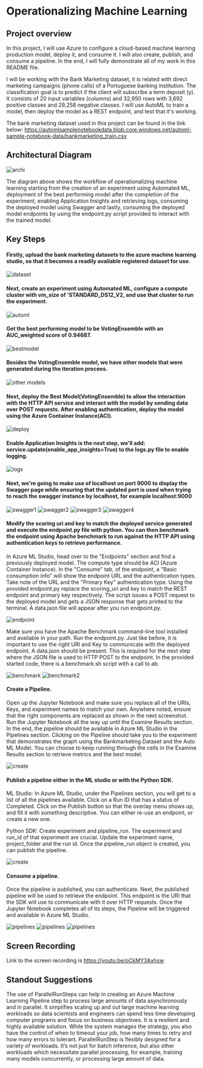 # Operationalizing Machine Learning

## Project overview

In this project, I will use Azure to configure a cloud-based machine learning production model, deploy it, and consume it. I will also create, publish, and consume a pipeline. In the end, I will fully demonstrate all of my work in this README file.

I will be working with the Bank Marketing dataset, it is related with direct marketing campaigns (phone calls) of a Portuguese banking institution. The classification goal is to predict if the client will subscribe a term deposit (y). It consists of 20 input variables (columns) and 32,950 rows with 3,692 positive classes and 29,258 negative classes. I will use AutoML to train a model, then deploy the model as a REST endpoint, and test that it's working.

The bank marketing dataset used in this project can be found in the link below:
https://automlsamplenotebookdata.blob.core.windows.net/automl-sample-notebook-data/bankmarketing_train.csv

## Architectural Diagram

![archi](https://github.com/OREJAH/nd00333_AZMLND_C2/blob/master/starter_files/project%202.png)

The diagram above shows the workflow of operationalizing machine learning starting from the creation of an experiment using Automated ML, deployment of the best performing model after the completion of the experiment, enabling Application Insights and retrieving logs, consuming the deployed model using Swagger and lastly, consuming the deployed model endpoints by using the endpoint.py script provided to interact with the trained model.

## Key Steps

#### Firstly, upload the bank marketing datasets to the azure machine learning studio, so that it becomes a readily available registered dataset for use.

![dataset](https://github.com/OREJAH/nd00333_AZMLND_C2/blob/master/starter_files/Registered%20dataset.PNG)

#### Next, create an experiment using Automated ML, configure a compute cluster with vm_size of 'STANDARD_DS12_V2, and use that cluster to run the experiment.

![automl](https://github.com/OREJAH/nd00333_AZMLND_C2/blob/master/starter_files/experiment%20shown%20as%20completed.PNG)

#### Get the best performing model to be VotingEnsemble with an AUC_weighted score of 0.94687.

![bestmodel](https://github.com/OREJAH/nd00333_AZMLND_C2/blob/master/starter_files/best%20model%20(2).PNG)

#### Besides the VotingEnsemble model, we have other models that were generated during the iteration procees.

![other models](https://github.com/OREJAH/nd00333_AZMLND_C2/blob/master/starter_files/best%20model.PNG)

#### Next, deploy the Best Model(VotingEnsemble) to allow the interaction with the HTTP API service and interact with the model by sending data over POST requests. After enabling authentication, deploy the model using the Azure Container Instance(ACI).

![deploy](https://github.com/OREJAH/nd00333_AZMLND_C2/blob/master/starter_files/deploy%20healthy.PNG)

#### Enable Application Insights is the next step, we'll add: service.update(enable_app_insights=True) to the logs.py file to enable logging.

![logs](https://github.com/OREJAH/nd00333_AZMLND_C2/blob/master/starter_files/app%20insights%20enabled.PNG)

#### Next, we're going to make use of localhost on port 9000 to display the Swagger page while ensuring that the updated port is used when trying to reach the swagger instance by localhost, for example localhost:9000

![swagger1](https://github.com/OREJAH/nd00333_AZMLND_C2/blob/master/starter_files/swagger1.PNG)
![swagger2](https://github.com/OREJAH/nd00333_AZMLND_C2/blob/master/starter_files/swagger2.PNG)
![swagger3](https://github.com/OREJAH/nd00333_AZMLND_C2/blob/master/starter_files/swagger3.PNG)
![swagger4](https://github.com/OREJAH/nd00333_AZMLND_C2/blob/master/starter_files/swagger4.PNG)

#### Modify the scoring uri and key to match the deployed service generated and execute the endpoint.py file with python. You can then benchmark the endpoint using Apache benchmark to run against the HTTP API using authentication keys to retrieve performance.

In Azure ML Studio, head over to the "Endpoints" section and find a previously deployed model. The compute type should be ACI (Azure Container Instance). In the "Consume" tab, of the endpoint, a "Basic consumption info" will show the endpoint URL and the authentication types. Take note of the URL and the "Primary Key" authentication type. Using the provided endpoint.py replace the scoring_uri and key to match the REST endpoint and primary key respectively. The script issues a POST request to the deployed model and gets a JSON response that gets printed to the terminal. A data.json file will appear after you run endpoint.py.

![endpoint](https://github.com/OREJAH/nd00333_AZMLND_C2/blob/master/starter_files/endpoint.PNG)

Make sure you have the Apache Benchmark command-line tool installed and available in your path. Run the endpoint.py. Just like before, it is important to use the right URI and Key to communicate with the deployed endpoint. A data.json should be present. This is required for the next step where the JSON file is used to HTTP POST to the endpoint.
In the provided started code, there is a benchmark.sh script with a call to ab.

![benchmark](https://github.com/OREJAH/nd00333_AZMLND_C2/blob/master/starter_files/benchmark1.PNG)
![benchmark2](https://github.com/OREJAH/nd00333_AZMLND_C2/blob/master/starter_files/benchmark2.PNG)

#### Create a Pipeline.

Open up the Jupyter Notebook and make sure you replace all of the URIs, Keys, and experiment names to match your own. Anywhere noted, ensure that the right components are replaced as shown in the next screenshot. Run the Jupyter Notebook all the way up until the Examine Results section. In the end, the pipeline should be available in Azure ML Studio in the Pipelines section. Clicking on the Pipeline should take you to the experiment that demonstrates the graph using the Bankmarketing Dataset and the Auto ML Model. You can choose to keep running through the cells in the Examine Results section to retrieve metrics and the best model.

![create](https://github.com/OREJAH/nd00333_AZMLND_C2/blob/master/starter_files/pipeline%20has%20been%20created.PNG)

#### Publish a pipeline either in the ML studio or with the Python SDK.

ML Studio: 
In Azure ML Studio, under the Pipelines section, you will get to a list of all the pipelines available. Click on a Run ID that has a status of Completed. Click on the Publish button so that the overlay menu shows up, and fill it with something descriptive. You can either re-use an endpoint, or create a new one.

Python SDK: 
Create experiment and pipeline_run.
The experiment and run_id of that experiment are crucial. Update the experiment name, project_folder and the run id. Once the pipeline_run object is created, you can publish the pipeline.

![create](https://github.com/OREJAH/nd00333_AZMLND_C2/blob/master/starter_files/published%20pipeline%20overview.PNG)

#### Consume a pipeline.
Once the pipeline is published, you can authenticate. Next, the published pipeline will be used to retrieve the endpoint. This endpoint is the URI that the SDK will use to communicate with it over HTTP requests. Once the Jupyter Notebook completes all of its steps, the Pipeline will be triggered and available in Azure ML Studio.


![pipelines](https://github.com/OREJAH/nd00333_AZMLND_C2/blob/master/starter_files/published%20pipelines.PNG)
![pipelines](https://github.com/OREJAH/nd00333_AZMLND_C2/blob/master/starter_files/pipeline%20endpoint%20active.PNG)
![pipelines](https://github.com/OREJAH/nd00333_AZMLND_C2/blob/master/starter_files/published%20endpoint.PNG)

## Screen Recording 

Link to the screen recording is https://youtu.be/oCkMY3Axhsw
## Standout Suggestions

The use of ParallelRunSteps can help in creating an Azure Machine Learning Pipeline step to process large amounts of data asynchronously and in parallel. It simplifies scaling up and out large machine learning workloads so data scientists and engineers can spend less time developing computer programs and focus on business objectives. It is a resilient and highly available solution. While the system manages the strategy, you also have the control of when to timeout your job, how many times to retry and how many errors to tolerant. ParallelRunStep is flexibly designed for a variety of workloads. It’s not just for batch inference, but also other workloads which necessitate parallel processing, for example, training many models concurrently, or processing large amount of data.

